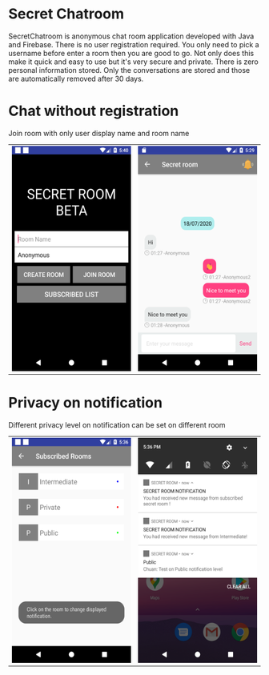 # Secret Chatroom
SecretChatroom is anonymous chat room application developed with Java and Firebase. There is no user registration required. You only need to pick a username before enter a room then you are good to go. Not only does this make it quick and easy to use but it's very secure and private. There is zero personal information stored. Only the conversations are stored and those are automatically removed after 30 days.

# Chat without registration 
Join room with only user display name and room name
<table><tr>
<td> <img src="https://raw.githubusercontent.com/ChuaN15/SecretChatroom/master/Screenshot_1595007614.png" alt="Drawing" width="250" height="450" style="max-width:100%;"/> </td>
<td> <img src="https://raw.githubusercontent.com/ChuaN15/SecretChatroom/master/Screenshot_1595006998.png" alt="Drawing" width="250" height="450" style="max-width:100%;"/> </td>
</tr></table>

# Privacy on notification
Different privacy level on notification can be set on different room 
<table><tr>
<td> <img src="https://raw.githubusercontent.com/ChuaN15/SecretChatroom/master/Screenshot_1595007413.png" alt="Drawing" width="250" height="450" style="max-width:100%;"/> </td>
<td> <img src="https://raw.githubusercontent.com/ChuaN15/SecretChatroom/master/Screenshot_1595007397.png" alt="Drawing" width="250" height="450" style="max-width:100%;"/> </td>
</tr></table> 
